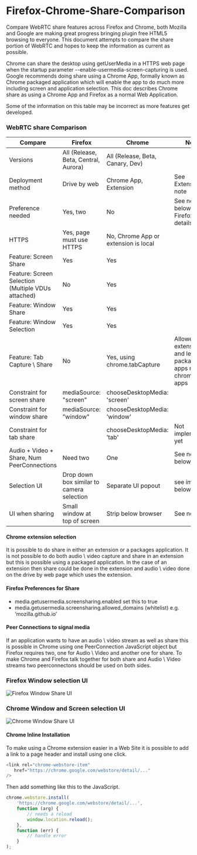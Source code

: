 Firefox-Chrome-Share-Comparison
===============================

Compare WebRTC share features across Firefox and Chrome, both Mozilla and Google are making great progress bringing plugin free HTML5 browsing to everyone.  This document attempts to compare the share portion of WebRTC and hopes to keep the information as current as possible.

Chrome can share the desktop using getUserMedia in a HTTPS web page when the startup parameter --enable-usermedia-screen-capturing is used. Google recommends doing share using a Chrome App, formally known as Chrome packaged application which will enable the app to do much more including screen and application selection.  This doc describes Chrome share as using a Chrome App and Firefox as a normal Web Application.

Some of the information on this table may be incorrect as more features get developed.

### WebRTC share Comparison

| Compare        | Firefox           | Chrome | Note |
| ------------- |-------------|-------------|-------------|
| Versions | All (Release, Beta, Central, Aurora) | All (Release, Beta, Canary, Dev) |  |
| Deployment method | Drive by web | Chrome App, Extension | See Extension note |
| Preference needed | Yes, two | No | See note below for Firefox pref details |
| HTTPS | Yes, page must use HTTPS | No, Chrome App or extension is local |  |
| Feature: Screen Share | Yes | Yes |  |
| Feature: Screen Selection (Multiple VDUs attached) | No | Yes |  |
| Feature: Window Share | Yes  | Yes |  |
| Feature: Window Selection | Yes  | Yes |  |
| Feature: Tab Capture \ Share | No  | Yes, using chrome.tabCapture | Allowed in extensions and legacy packaged apps not chrome apps |
| Constraint for screen share | mediaSource: "screen" | chooseDesktopMedia: 'screen' | |
| Constraint for window share | mediaSource: ”window" | chooseDesktopMedia: ’window' | |
| Constraint for tab share |  | chooseDesktopMedia: ’tab' | Not implemented yet |
| Audio + Video + Share, Num PeerConnections  | Need two  | One  | See note below |
| Selection UI | Drop down box similar to camera selection | Separate UI popout  | see images below |
| UI when sharing | Small window at top of screen  | Strip below browser  | See note |


#### Chrome extension selection
It is possible to do share in either an extension or a packages application. It is not possible to do both audio \ video capture and share in an extension but this is possible using a packaged application. In the case of an extension then share could be done in the extension and audio \ video done on the drive by web page which uses the extension.


####  Firefox Preferences for Share

- media.getusermedia.screensharing.enabled                       set this to true
- media.getusermedia.screensharing.allowed_domains (whitelist)   e.g. ‘mozilla.github.io’


####  Peer Connections to signal media

If an application wants to have an audio \ video stream as well as share this is possible in Chrome using one PeerConnection JavaScript object but Firefox requires two, one for Audio \ Video and another one for share.  To make Chrome and Firefox talk together for both share and Audio \ Video streams two peerconnectons should be used on both sides.


### Firefox Window selection UI
![Firefox Window Share UI](https://github.com/emannion/Firefox-Chrome-Share-Comparison/blob/master/firefox_window_share_ui.png "Firefox Window Share UI")


### Chrome Window and Screen selection UI
![Chrome Window Share UI](https://github.com/emannion/Firefox-Chrome-Share-Comparison/blob/master/chrome_window_share_ui.png "Chrome Window Share UI")

#### Chrome Inline Installation

To make using a Chrome extension easier in a Web Site it is possible to add a link to a page header and install using one click.

```javascript
<link rel="chrome-webstore-item" 
   href="https://chrome.google.com/webstore/detail/..."
/>
```

Then add something like this to the JavaScript.
```javascript
chrome.webstore.install(
    'https://chrome.google.com/webstore/detail/...',
    function (arg) {
        // needs a reload
        window.location.reload();
    },
    function (err) {
        // handle error
    }
);
```
